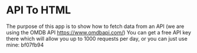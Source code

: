 # API To HTML

The purpose of this app is to show how to fetch data from an API (we are using the OMDB API https://www.omdbapi.com/) You can get a free API key there which will allow you up to 1000 requests per day, or you can just use mine: bf07fb94


